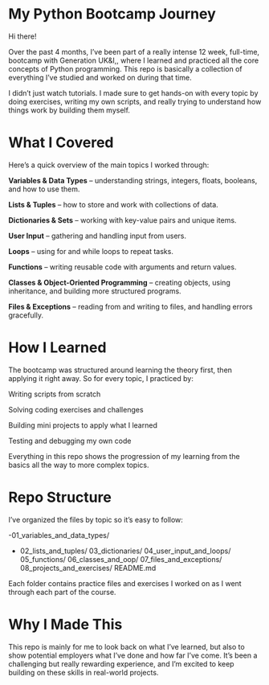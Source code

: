 # **My Python Bootcamp Journey**

Hi there!

Over the past 4 months, I’ve been part of a really intense 12 week, full-time, bootcamp with Generation UK&I,, where I learned and practiced all the core concepts of Python programming. This repo is basically a collection of everything I’ve studied and worked on during that time.

I didn’t just watch tutorials. I made sure to get hands-on with every topic by doing exercises, writing my own scripts, and really trying to understand how things work by building them myself.

# **What I Covered**

Here’s a quick overview of the main topics I worked through:

**Variables & Data Types** – understanding strings, integers, floats, booleans, and how to use them.

**Lists & Tuples** – how to store and work with collections of data.

**Dictionaries & Sets** – working with key-value pairs and unique items.

**User Input** – gathering and handling input from users.

**Loops** – using for and while loops to repeat tasks.

**Functions** – writing reusable code with arguments and return values.

**Classes & Object-Oriented Programming** – creating objects, using inheritance, and building more structured programs.

**Files & Exceptions** – reading from and writing to files, and handling errors gracefully.

# **How I Learned**

The bootcamp was structured around learning the theory first, then applying it right away. So for every topic, I practiced by:

Writing scripts from scratch

Solving coding exercises and challenges

Building mini projects to apply what I learned

Testing and debugging my own code

Everything in this repo shows the progression of my learning from the basics all the way to more complex topics.

# **Repo Structure**

I’ve organized the files by topic so it’s easy to follow:

-01_variables_and_data_types/
- 02_lists_and_tuples/
03_dictionaries/
04_user_input_and_loops/
05_functions/
06_classes_and_oop/
07_files_and_exceptions/
08_projects_and_exercises/
README.md

Each folder contains practice files and exercises I worked on as I went through each part of the course.

# **Why I Made This**

This repo is mainly for me to look back on what I’ve learned, but also to show potential employers what I’ve done and how far I’ve come. It’s been a challenging but really rewarding experience, and I’m excited to keep building on these skills in real-world projects.
